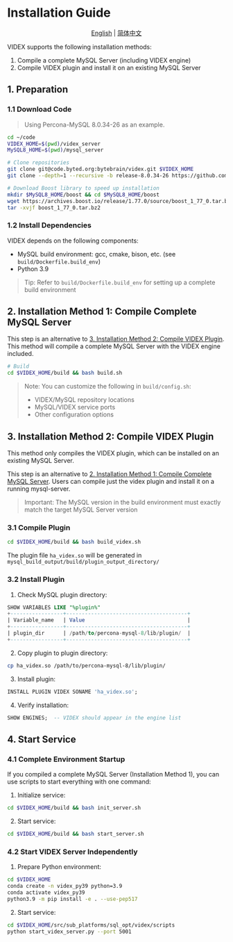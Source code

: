 # Installation Guide

<p align="center">
  <a href="./installation.md">English</a> |
  <a href="./installation_zh.md">简体中文</a>
</p>


VIDEX supports the following installation methods:

1. Compile a complete MySQL Server (including VIDEX engine)
2. Compile VIDEX plugin and install it on an existing MySQL Server

## 1. Preparation

### 1.1 Download Code

> Using Percona-MySQL 8.0.34-26 as an example.

```bash
cd ~/code
VIDEX_HOME=$(pwd)/videx_server
MySQL8_HOME=$(pwd)/mysql_server

# Clone repositories
git clone git@code.byted.org:bytebrain/videx.git $VIDEX_HOME
git clone --depth=1 --recursive -b release-8.0.34-26 https://github.com/percona/percona-server.git $MySQL8_HOME

# Download Boost library to speed up installation
mkdir $MySQL8_HOME/boost && cd $MySQL8_HOME/boost
wget https://archives.boost.io/release/1.77.0/source/boost_1_77_0.tar.bz2
tar -xvjf boost_1_77_0.tar.bz2
```

### 1.2 Install Dependencies

VIDEX depends on the following components:
- MySQL build environment: gcc, cmake, bison, etc. (see `build/Dockerfile.build_env`)
- Python 3.9

> Tip: Refer to `build/Dockerfile.build_env` for setting up a complete build environment

## 2. Installation Method 1: Compile Complete MySQL Server

This step is an alternative to [3. Installation Method 2: Compile VIDEX Plugin](#3-installation-method-2-compile-videx-plugin). 
This method will compile a complete MySQL Server with the VIDEX engine included.

```bash
# Build
cd $VIDEX_HOME/build && bash build.sh
```

> Note: You can customize the following in `build/config.sh`:
> - VIDEX/MySQL repository locations
> - MySQL/VIDEX service ports
> - Other configuration options

## 3. Installation Method 2: Compile VIDEX Plugin

This method only compiles the VIDEX plugin, which can be installed on an existing MySQL Server.

This step is an alternative to [2. Installation Method 1: Compile Complete MySQL Server](#2-installation-method-1-compile-complete-mysql-server).
Users can compile just the videx plugin and install it on a running mysql-server.

> Important: The MySQL version in the build environment must exactly match the target MySQL Server version

### 3.1 Compile Plugin
```bash
cd $VIDEX_HOME/build && bash build_videx.sh
```
The plugin file `ha_videx.so` will be generated in `mysql_build_output/build/plugin_output_directory/`

### 3.2 Install Plugin

1. Check MySQL plugin directory:

```sql
SHOW VARIABLES LIKE "%plugin%"
+-----------------+---------------------------------------+
| Variable_name   | Value                                 |
+-----------------+---------------------------------------+
| plugin_dir      | /path/to/percona-mysql-8/lib/plugin/  |
+-----------------+---------------------------------------+
```

2. Copy plugin to plugin directory:
```bash
cp ha_videx.so /path/to/percona-mysql-8/lib/plugin/
```

3. Install plugin:
```sql
INSTALL PLUGIN VIDEX SONAME 'ha_videx.so';
```

4. Verify installation:
```sql
SHOW ENGINES;  -- VIDEX should appear in the engine list
```

## 4. Start Service

### 4.1 Complete Environment Startup

If you compiled a complete MySQL Server (Installation Method 1), you can use scripts to start everything with one command:

1. Initialize service:
```bash
cd $VIDEX_HOME/build && bash init_server.sh
```

2. Start service:
```bash
cd $VIDEX_HOME/build && bash start_server.sh
```

### 4.2 Start VIDEX Server Independently

1. Prepare Python environment:
```bash
cd $VIDEX_HOME
conda create -n videx_py39 python=3.9
conda activate videx_py39
python3.9 -m pip install -e . --use-pep517
```

2. Start service:
```bash
cd $VIDEX_HOME/src/sub_platforms/sql_opt/videx/scripts
python start_videx_server.py --port 5001
```